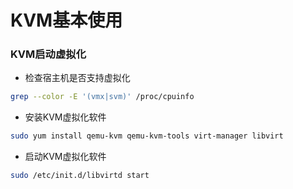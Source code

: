 # KVM基本使用


### KVM启动虚拟化

* 检查宿主机是否支持虚拟化

```sh
grep --color -E '(vmx|svm)' /proc/cpuinfo
```

* 安装KVM虚拟化软件

```sh
sudo yum install qemu-kvm qemu-kvm-tools virt-manager libvirt
```

* 启动KVM虚拟化软件

```sh
sudo /etc/init.d/libvirtd start
```

